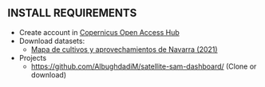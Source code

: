 ## INSTALL REQUIREMENTS

- Create account in [Copernicus Open Access Hub](https://scihub.copernicus.eu/userguide/SelfRegistration)
- Download datasets:
  - [Mapa de cultivos y aprovechamientos de Navarra (2021)](https://idena.navarra.es/descargas/OCUPAC_Pol_MCA_VE2021.zip)
- Projects
  - https://github.com/AlbughdadiM/satellite-sam-dashboard/ (Clone or download)
